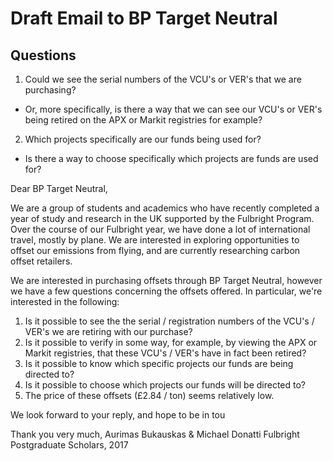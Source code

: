 # Draft Email to BP Target Neutral


## Questions

1. Could we see the serial numbers of the VCU's or VER's that we are purchasing?
  * Or, more specifically, is there a way that we can see our VCU's or VER's being retired on the APX or Markit registries for example?
2. Which projects specifically are our funds being used for?
  * Is there a way to choose specifically which projects are funds are used for?
  
  


Dear BP Target Neutral,

We are a group of students and academics who have recently completed a year of study and research in the UK supported by the Fulbright Program. Over the course of our Fulbright year, we have done a lot of international travel, mostly by plane. We are interested in exploring opportunities to offset our emissions from flying, and are currently researching carbon offset retailers. 

We are interested in purchasing offsets through BP Target Neutral, however we have a few questions concerning the offsets offered. In particular, we're interested in the following:

1. Is it possible to see the the serial / registration numbers of the VCU's / VER's we are retiring with our purchase?
2. Is it possible to verify in some way, for example, by viewing the APX or Markit registries, that these VCU's / VER's have in fact been retired?
3. Is it possible to know which specific projects our funds are being directed to?
4. Is it possible to choose which projects our funds will be directed to?
5. The price of these offsets (£2.84 / ton) seems relatively low. 

We look forward to your reply, and hope to be in tou

Thank you very much,
Aurimas Bukauskas & Michael Donatti
Fulbright Postgraduate Scholars, 2017
  
